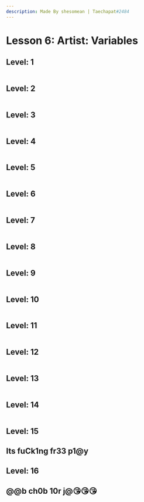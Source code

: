 ```yaml
---
description: Made By shesomean | Taechapat#2484
---
```


# Lesson 6: Artist: Variables

## Level: 1

<figure><img src=".gitbook/assets/l6-1.PNG" alt=""><figcaption></figcaption></figure>

## Level: 2

<figure><img src=".gitbook/assets/l6-2.PNG" alt=""><figcaption></figcaption></figure>

## Level: 3

<figure><img src=".gitbook/assets/l6-3.PNG" alt=""><figcaption></figcaption></figure>

## Level: 4

<figure><img src=".gitbook/assets/l6-4.PNG" alt=""><figcaption></figcaption></figure>

## Level: 5

<figure><img src=".gitbook/assets/l6-5.PNG" alt=""><figcaption></figcaption></figure>

## Level: 6

<figure><img src=".gitbook/assets/l6-6.PNG" alt=""><figcaption></figcaption></figure>

## Level: 7

<figure><img src=".gitbook/assets/l6-7.PNG" alt=""><figcaption></figcaption></figure>

## Level: 8

<figure><img src=".gitbook/assets/l6-8.PNG" alt=""><figcaption></figcaption></figure>

## Level: 9

<figure><img src=".gitbook/assets/l6-9.PNG" alt=""><figcaption></figcaption></figure>

## Level: 10

<figure><img src=".gitbook/assets/l6-10.PNG" alt=""><figcaption></figcaption></figure>

## Level: 11

<figure><img src=".gitbook/assets/l6-11.PNG" alt=""><figcaption></figcaption></figure>

## Level: 12

<figure><img src=".gitbook/assets/l6-12.PNG" alt=""><figcaption></figcaption></figure>

## Level: 13

<figure><img src=".gitbook/assets/l6-13.PNG" alt=""><figcaption></figcaption></figure>

## Level: 14

<figure><img src=".gitbook/assets/l6-14.PNG" alt=""><figcaption></figcaption></figure>

## Level: 15

## Its fuCk1ng fr33 p1@y

## Level: 16

## @@b ch0b 10r j@😘😘😘

